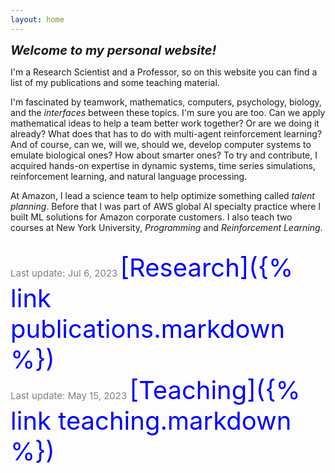 ```yaml
---
layout: home
---
```


<span style="font-size:20px">***Welcome to my personal website!***</span> 

I'm a Research Scientist and a Professor, so on this website you can find a list of my publications and some teaching material. 

I'm fascinated by teamwork, mathematics, computers, psychology, biology, and the *interfaces* between these topics. I'm sure you are too. Can we apply mathematical ideas to help a team better work together? Or are we doing it already? What does that has to do with multi-agent reinforcement learning? And of course, can we, will we, should we, develop computer systems to emulate biological ones? How about smarter ones? To try and contribute, I acquired hands-on expertise in dynamic systems, time series simulations, reinforcement learning, and natural language processing.<br/> 

At Amazon, I lead a science team to help optimize something called *talent planning*. Before that I was part of AWS global AI specialty practice where I built ML solutions for Amazon corporate customers. I also teach two courses at New York University, *Programming* and *Reinforcement Learning*.  

<br/>

<span style="color:grey;font-weight:400;font-size:15px"> 
Last update: Jul 6, 2023
</span>

<span style="color:blue;font-size:40px">
[Research]({% link publications.markdown %})
</span> 

<br/>

<span style="color:grey;font-weight:400;font-size:15px"> 
Last update: May 15, 2023
</span>

<span style="color:blue;font-size:40px">
[Teaching]({% link teaching.markdown %})
</span>

